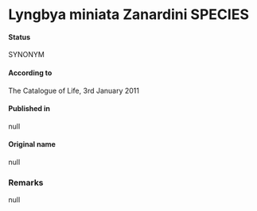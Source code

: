 # Lyngbya miniata Zanardini SPECIES

#### Status
SYNONYM

#### According to
The Catalogue of Life, 3rd January 2011

#### Published in
null

#### Original name
null

### Remarks
null